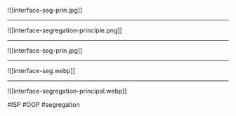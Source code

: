 ![[interface-seg-prin.jpg]]
***
![[interface-segregation-principle.png]]
***
![[interface-seg-prin.jpg]]
***
![[interface-seg.webp]]
***

![[interface-segregation-principal.webp]]

#ISP #OOP #segregation
